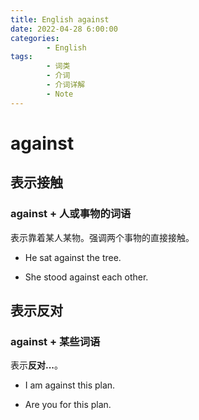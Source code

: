 ```yaml
---
title: English against
date: 2022-04-28 6:00:00
categories:
        - English
tags:
        - 词类
        - 介词
        - 介词详解
        - Note
---
```


# against

## 表示接触

### against + 人或事物的词语

表示靠着某人某物。强调两个事物的直接接触。

- He sat against the tree.

- She stood against each other.

## 表示反对

### against + 某些词语

表示**反对...**。

- I am against this plan.

- Are you for this plan.
